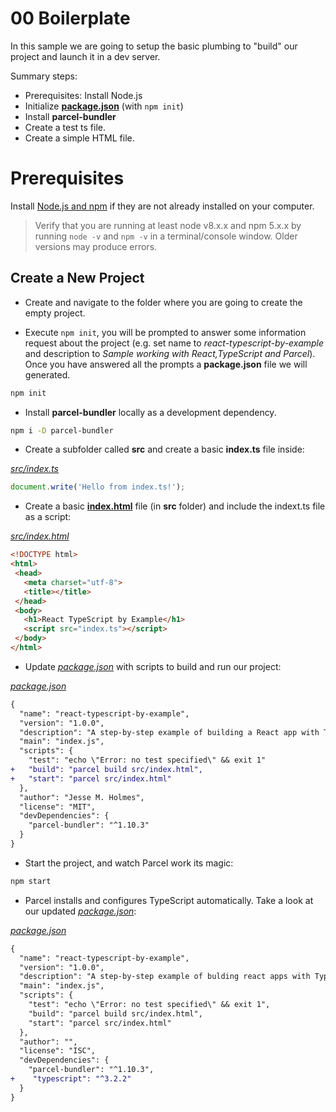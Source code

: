 # 00 Boilerplate

In this sample we are going to setup the basic plumbing to "build" our project and launch it in a dev server.

Summary steps:

- Prerequisites: Install Node.js
- Initialize **[package.json](./package.json)** (with `npm init`)
- Install **parcel-bundler**
- Create a test ts file.
- Create a simple HTML file.

# Prerequisites

Install [Node.js and npm](https://nodejs.org/en/) if they are not already installed on your computer.

> Verify that you are running at least node v8.x.x and npm 5.x.x by running `node -v` and `npm -v` in a terminal/console window. Older versions may produce errors.

## Create a New Project

- Create and navigate to the folder where you are going to create the empty project.

- Execute `npm init`, you will be prompted to answer some information request
about the project (e.g. set name to _react-typescript-by-example_ and description to _Sample working with React,TypeScript and Parcel_).
Once you have answered all the prompts a **package.json** file we will generated.

 ```bash
 npm init
 ```

- Install **parcel-bundler** locally as a development dependency.

 ```bash
 npm i -D parcel-bundler
 ```

- Create a subfolder called **src** and create a basic **index.ts** file inside:

_[src/index.ts](./src/index.ts)_
 ```javascript
document.write('Hello from index.ts!');
 ```

- Create a basic **[index.html](./src/index.html)** file (in **src** folder) and include the indext.ts file as a script:

_[src/index.html](./src/index.html)_
 ```html
<!DOCTYPE html>
<html>
  <head>
    <meta charset="utf-8">
    <title></title>
  </head>
  <body>
    <h1>React TypeScript by Example</h1>
    <script src="index.ts"></script>
  </body>
</html>

 ```

 - Update _[package.json](./package.json)_ with scripts to build and run our project:

 _[package.json](./package.json)_
```diff
{
  "name": "react-typescript-by-example",
  "version": "1.0.0",
  "description": "A step-by-step example of building a React app with TypeScript",
  "main": "index.js",
  "scripts": {
    "test": "echo \"Error: no test specified\" && exit 1"
+   "build": "parcel build src/index.html",
+   "start": "parcel src/index.html"
  },
  "author": "Jesse M. Holmes",
  "license": "MIT",
  "devDependencies": {
    "parcel-bundler": "^1.10.3"
  }
}
```

- Start the project, and watch Parcel work its magic:

```bash
npm start
```

- Parcel installs and configures TypeScript automatically. Take a look at our updated _[package.json](./package.json)_:

_[package.json](./package.json)_
```diff
{
  "name": "react-typescript-by-example",
  "version": "1.0.0",
  "description": "A step-by-step example of bulding react apps with TypeScript and parcel",
  "main": "index.js",
  "scripts": {
    "test": "echo \"Error: no test specified\" && exit 1",
    "build": "parcel build src/index.html",
    "start": "parcel src/index.html"
  },
  "author": "",
  "license": "ISC",
  "devDependencies": {
    "parcel-bundler": "^1.10.3",
+    "typescript": "^3.2.2"
  }
}
```